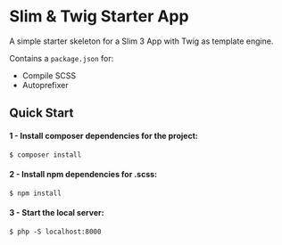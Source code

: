 # Slim & Twig Starter App

A simple starter skeleton for a Slim 3 App with Twig as template engine.

Contains a `package.json` for:
- Compile SCSS
- Autoprefixer

## Quick Start

#### 1 - Install composer dependencies for the project:

`$ composer install`

#### 2 - Install npm dependencies for .scss:

`$ npm install`

#### 3 - Start the local server:
`$ php -S localhost:8000`
